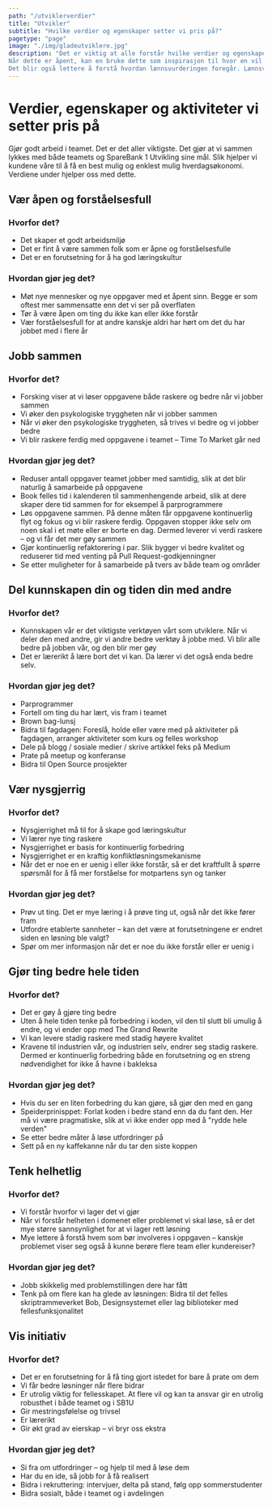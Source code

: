 ```yaml
---
path: "/utviklerverdier"
title: "Utvikler"
subtitle: "Hvilke verdier og egenskaper setter vi pris på?"
pagetype: "page"
image: "./img/gladeutviklere.jpg"
description: "Det er viktig at alle forstår hvilke verdier og egenskaper vi setter pris på i Utvikleravdelingen.
Når dette er åpent, kan en bruke dette som inspirasjon til hvor en vil bidra, og på områder det kan være nyttig å jobbe med.
Det blir også lettere å forstå hvordan lønnsvurderingen foregår. Lønnsvurderingen er hovedsaklig basert på disse verdiene."
---
```


# Verdier, egenskaper og aktiviteter vi setter pris på
Gjør godt arbeid i teamet. Det er det aller viktigste. Det gjør at vi sammen lykkes med både teamets og SpareBank 1 Utvikling sine mål. Slik hjelper vi kundene våre til å få en best mulig og enklest mulig hverdagsøkonomi. Verdiene under hjelper oss med dette.

## Vær åpen og forståelsesfull
### Hvorfor det?
* Det skaper et godt arbeidsmiljø
* Det er fint å være sammen folk som er åpne og forståelsesfulle
* Det er en forutsetning for å ha god læringskultur
### Hvordan gjør jeg det?
* Møt nye mennesker og nye oppgaver med et åpent sinn. Begge er som oftest mer sammensatte enn det vi ser på overflaten
* Tør å være åpen om ting du ikke kan eller ikke forstår
* Vær forståelsesfull for at andre kanskje aldri har hørt om det du har jobbet med i flere år

## Jobb sammen
### Hvorfor det?
* Forsking viser at vi løser oppgavene både raskere og bedre når vi jobber sammen
* Vi øker den psykologiske tryggheten når vi jobber sammen
* Når vi øker den psykologiske tryggheten, så trives vi bedre og vi jobber bedre
* Vi blir raskere ferdig med oppgavene i teamet – Time To Market går ned
### Hvordan gjør jeg det?
* Reduser antall oppgaver teamet jobber med samtidig, slik at det blir naturlig å samarbeide på oppgavene
* Book felles tid i kalenderen til sammenhengende arbeid, slik at dere skaper dere tid sammen for for eksempel å parprogrammere
* Løs oppgavene sammen. På denne måten får oppgavene kontinuerlig flyt og fokus og vi blir raskere ferdig. Oppgaven stopper ikke selv om noen skal i et møte eller er borte en dag. Dermed leverer vi verdi raskere – og vi får det mer gøy sammen
* Gjør kontinuerlig refaktorering i par. Slik bygger vi bedre kvalitet og reduserer tid med venting på Pull Request-godkjenningner
* Se etter muligheter for å samarbeide på tvers av både team og områder

## Del kunnskapen din og tiden din med andre
### Hvorfor det?
* Kunnskapen vår er det viktigste verktøyen vårt som utviklere. Når vi deler den med andre, gir vi andre bedre verktøy å jobbe med. Vi blir alle bedre på jobben vår, og den blir mer gøy
* Det er lærerikt å lære bort det vi kan. Da lærer vi det også enda bedre selv.
### Hvordan gjør jeg det?
* Parprogrammer
* Fortell om ting du har lært, vis fram i teamet
* Brown bag-lunsj
* Bidra til fagdagen: Foreslå, holde eller være med på aktiviteter på fagdagen, arranger aktiviteter som kurs og felles workshop
* Dele på blogg / sosiale medier / skrive artikkel feks på Medium
* Prate på meetup og konferanse
* Bidra til Open Source prosjekter

## Vær nysgjerrig
### Hvorfor det?
* Nysgjerrighet må til for å skape god læringskultur
* Vi lærer nye ting raskere
* Nysgjerrighet er basis for kontinuerlig forbedring
* Nysgjerrighet er en kraftig konfliktløsningsmekanisme
* Når det er noe en er uenig i eller ikke forstår, så er det kraftfullt å spørre spørsmål for å få mer forståelse for motpartens syn og tanker
### Hvordan gjør jeg det?
* Prøv ut ting. Det er mye læring i å prøve ting ut, også når det ikke fører fram
* Utfordre etablerte sannheter – kan det være at forutsetningene er endret siden en løsning ble valgt?
* Spør om mer informasjon når det er noe du ikke forstår eller er uenig i

## Gjør ting bedre hele tiden
### Hvorfor det?
* Det er gøy å gjøre ting bedre
* Uten å hele tiden tenke på forbedring i koden, vil den til slutt bli umulig å endre, og vi ender opp med The Grand Rewrite
* Vi kan levere stadig raskere med stadig høyere kvalitet
* Kravene til industrien vår, og industrien selv, endrer seg stadig raskere. Dermed er kontinuerlig forbedring både en forutsetning og en streng nødvendighet for ikke å havne i bakleksa
### Hvordan gjør jeg det?
* Hvis du ser en liten forbedring du kan gjøre, så gjør den med en gang
* Speiderprinisppet: Forlat koden i bedre stand enn da du fant den. Her må vi være pragmatiske, slik at vi ikke ender opp med å "rydde hele verden"
* Se etter bedre måter å løse utfordringer på
* Sett på en ny kaffekanne når du tar den siste koppen

## Tenk helhetlig
### Hvorfor det?
* Vi forstår hvorfor vi lager det vi gjør
* Når vi forstår helheten i domenet eller problemet vi skal løse, så er det mye større sannsynlighet for at vi lager rett løsning
* Mye lettere å forstå hvem som bør involveres i oppgaven – kanskje problemet viser seg også å kunne berøre flere team eller kundereiser?
### Hvordan gjør jeg det?
* Jobb skikkelig med problemstillingen dere har fått
* Tenk på om flere kan ha glede av løsningen: Bidra til det felles skriptrammeverket Bob, Designsystemet eller lag biblioteker med fellesfunksjonalitet

## Vis initiativ
### Hvorfor det?
* Det er en forutsetning for å få ting gjort istedet for bare å prate om dem
* Vi får bedre løsninger når flere bidrar
* Er utrolig viktig for fellesskapet. At flere vil og kan ta ansvar gir en utrolig robusthet i både teamet og i SB1U
* Gir mestringsfølelse og trivsel
* Er lærerikt
* Gir økt grad av eierskap – vi bryr oss ekstra
### Hvordan gjør jeg det?
* Si fra om utfordringer – og hjelp til med å løse dem
* Har du en ide, så jobb for å få realisert
* Bidra i rekruttering: intervjuer, delta på stand, følg opp sommerstudenter
* Bidra sosialt, både i teamet og i avdelingen
